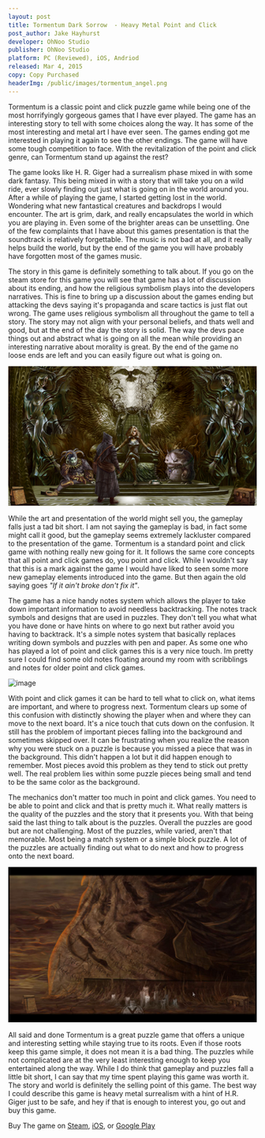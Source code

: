 ```yaml
---
layout: post
title: Tormentum Dark Sorrow  - Heavy Metal Point and Click
post_author: Jake Hayhurst
developer: OhNoo Studio
publisher: OhNoo Studio
platform: PC (Reviewed), iOS, Andriod
released: Mar 4, 2015
copy: Copy Purchased
headerImg: /public/images/tormentum_angel.png
---
```


Tormentum is a classic point and click puzzle game while being one of the most horrifyingly gorgeous games that I have ever played. The game has an interesting story to tell with some choices along the way. It has some of the most interesting and metal art I have ever seen. The games ending got me interested in playing it again to see the other endings. The game will have some tough competition to face. With the revitalization of the point and click genre, can Tormentum stand up against the rest?

The game looks like H. R. Giger had a surrealism phase mixed in with some dark fantasy. This being mixed in with a story that will take you on a wild ride, ever slowly finding out just what is going on in the world around you. After a while of playing the game, I started getting lost in the world. Wondering what new fantastical creatures and backdrops I would encounter. The art is grim, dark, and really encapsulates the world in which you are playing in. Even some of the brighter areas can be unsettling. One of the few complaints that I have about this games presentation is that the soundtrack is relatively forgettable. The music is not bad at all, and it really helps build the world, but by the end of the game you will have probably have forgotten most of the games music.

The story in this game is definitely something to talk about. If you go on the steam store for this game you will see that game has a lot of discussion about its ending, and how the religious symbolism plays into the developers narratives. This is fine to bring up a discussion about the games ending but attacking the devs saying it's propaganda and scare tactics is just flat out wrong. The game uses religious symbolism all throughout the game to tell a story. The story may not align with your personal beliefs, and thats well and good, but at the end of the day the story is solid. The way the devs pace things out and abstract what is going on all the mean while providing an interesting narrative about morality is great. By the end of the game no loose ends are left and you can easily figure out what is going on.

![image](/public/images/tormentum_queen.png)

While the art and presentation of the world might sell you, the gameplay falls just a tad bit short. I am not saying the gameplay is bad, in fact some might call it good, but the gameplay seems extremely lackluster compared to the presentation of the game. Tormentum is a standard point and click game with nothing really new going for it. It follows the same core concepts that all point and click games do, you point and click. While I wouldn't say that this is a mark against the game I would have liked to seen some more new gameplay elements introduced into the game. But then again the old saying goes *"If it ain't broke don't fix it"*.

The game has a nice handy notes system which allows the player to take down important information to avoid needless backtracking. The notes track symbols and designs that are used in puzzles. They don't tell you what what you have done or have hints on where to go next but rather avoid you having to backtrack. It's a simple notes system that basically replaces writing down symbols and puzzles with pen and paper. As some one who has played a lot of point and click games this is a very nice touch. Im pretty sure I could find some old notes floating around my room with scribblings and notes for older point and click games.

![image](/public/images/tormentum_angel.png)

With point and click games it can be hard to tell what to click on, what items are important, and where to progress next. Tormentum clears up some of this confusion with distinctly showing the player when and where they can move to the next board. It's a nice touch that cuts down on the confusion. It still has the problem of important pieces falling into the background and sometimes skipped over. It can be frustrating when you realize the reason why you were stuck on a puzzle is because you missed a piece that was in the background. This didn't happen a lot but it did happen enough to remember. Most pieces avoid this problem as they tend to stick out pretty well. The real problem lies within some puzzle pieces being small and tend to be the same color as the background.

The mechanics don't matter too much in point and click games. You need to be able to point and click and that is pretty much it. What really matters is the quality of the puzzles and the story that it presents you. With that being said the last thing to talk about is the puzzles. Overall the puzzles are good but are not challenging. Most of the puzzles, while varied, aren't that memorable. Most being a match system or a simple block puzzle. A lot of the puzzles are actually finding out what to do next and how to progress onto the next board.

![image](/public/images/tormentum_names.png)

All said and done Tormentum is a great puzzle game that offers a unique and interesting setting while staying true to its roots. Even if those roots keep this game simple, it does not mean it is a bad thing. The puzzles while not complicated are at the very least interesting enough to keep you entertained along the way. While I do think that gameplay and puzzles fall a little bit short, I can say that my time spent playing this game was worth it. The story and world is definitely the selling point of this game. The best way I could describe this game is heavy metal surrealism with a hint of H.R. Giger just to be safe, and hey if that is enough to interest you, go out and buy this game.

Buy The game on [Steam](http://store.steampowered.com/app/335000/), [iOS](https://itunes.apple.com/us/app/id869869881), or [Google Play](https://play.google.com/store/apps/details?id=air.com.ohnoo.tormentum)
